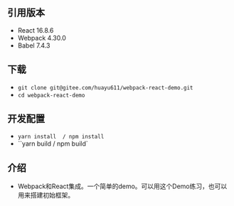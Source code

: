 ## 引用版本

* React 16.8.6
* Webpack 4.30.0
* Babel 7.4.3

## 下载
* `git clone git@gitee.com/huayu611/webpack-react-demo.git`
* `cd webpack-react-demo`

##   开发配置 
* `yarn install  / npm install`
* ``yarn build  /  npm build`

##   介绍
*    Webpack和React集成。一个简单的demo。可以用这个Demo练习，也可以用来搭建初始框架。
